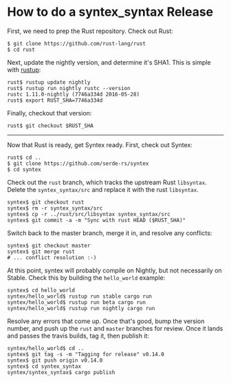 How to do a syntex\_syntax Release
==================================

First, we need to prep the Rust repository. Check out Rust:

```
$ git clone https://github.com/rust-lang/rust
$ cd rust
```

Next, update the nightly version, and determine it's SHA1. This is simple
with [rustup](http://rustup.rs/):

```
rust$ rustup update nightly
rust$ rustup run nightly rustc --version
rustc 1.11.0-nightly (7746a334d 2016-05-28)
rust$ export RUST_SHA=7746a334d
```

Finally, checkout that version:

```
rust$ git checkout $RUST_SHA
```

---

Now that Rust is ready, get Syntex ready. First, check out Syntex:

```
rust$ cd ..
$ git clone https://github.com/serde-rs/syntex
$ cd syntex
```

Check out the `rust` branch, which tracks the upstream Rust `libsyntax`. Delete
the `syntex_syntax/src` and replace it with the rust `libsyntax`.

```
syntex$ git checkout rust
syntex$ rm -r syntex_syntax/src
syntex$ cp -r ../rust/src/libsyntax syntex_syntax/src
syntex$ git commit -a -m "Sync with rust HEAD ($RUST_SHA)"
```

Switch back to the master branch, merge it in, and resolve any conflicts:

```
syntex$ git checkout master
syntex$ git merge rust
# ... conflict resolution :-)
```

At this point, syntex will probably compile on Nightly, but not necessarily on
Stable. Check this by building the `hello_world` example:

```
syntex$ cd hello_world
syntex/hello_world$ rustup run stable cargo run
syntex/hello_world$ rustup run beta cargo run
syntex/hello_world$ rustup run nightly cargo run
```

Resolve any errors that come up. Once that's good, bump the version number, and
push up the `rust` and `master` branches for review. Once it lands and passes
the travis builds, tag it, then publish it:

```
syntex/hello_world$ cd ..
syntex$ git tag -s -m "Tagging for release" v0.14.0
syntex$ git push origin v0.14.0
syntex$ cd syntex_syntax
syntex/syntex_syntax$ cargo publish
```
